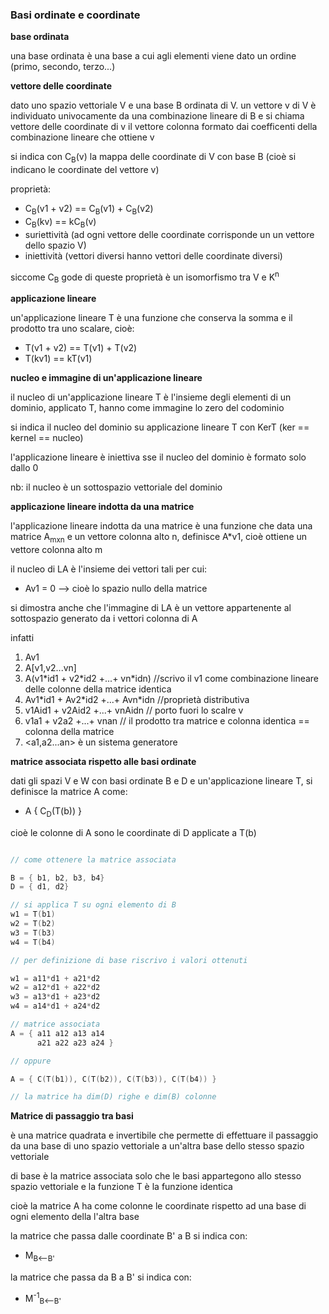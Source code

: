 ### Basi ordinate e coordinate

**base ordinata**

una base ordinata è una base a cui agli elementi viene dato un ordine (primo, secondo, terzo...)

**vettore delle coordinate**

dato uno spazio vettoriale V e una base B ordinata di V. un vettore v di V è individuato univocamente da una combinazione lineare di B e si chiama vettore delle coordinate di v il vettore colonna formato dai coefficenti della combinazione lineare che ottiene v

si indica con C<sub>B</sub>(v) la mappa delle coordinate di V con base B (cioè si indicano le coordinate del vettore v)

proprietà:
* C<sub>B</sub>(v1 + v2) == C<sub>B</sub>(v1) + C<sub>B</sub>(v2)
* C<sub>B</sub>(kv) == kC<sub>B</sub>(v)
* suriettività (ad ogni vettore delle coordinate corrisponde un un vettore dello spazio V)
* iniettività (vettori diversi hanno vettori delle coordinate diversi)

siccome C<sub>B</sub> gode di queste proprietà è un isomorfismo tra V e K<sup>n</sup>


**applicazione lineare**

un'applicazione lineare T è una funzione che conserva la somma e il prodotto tra uno scalare, cioè:
* T(v1 + v2) == T(v1) + T(v2)
* T(kv1) == kT(v1)


**nucleo e immagine di un'applicazione lineare**

il nucleo di un'applicazione lineare T è l'insieme degli elementi di un dominio, applicato T, hanno come immagine lo zero del codominio

si indica il nucleo del dominio su applicazione lineare T con KerT (ker == kernel == nucleo)

l'applicazione lineare è iniettiva sse il nucleo del dominio è formato solo dallo 0

nb: il nucleo è un sottospazio vettoriale del dominio

**applicazione lineare indotta da una matrice**

l'applicazione lineare indotta da una matrice è una funzione che data una matrice A<sub>mxn</sub> e un vettore colonna alto n, definisce A\*v1, cioè ottiene un vettore colonna alto m

il nucleo di LA è l'insieme dei vettori tali per cui:
* Av1 = 0 --> cioè lo spazio nullo della matrice

si dimostra anche che l'immagine di LA è un vettore appartenente al sottospazio generato da i vettori colonna di A

infatti
1. Av1
2. A\[v1,v2...vn\]
3. A(v1\*id1 + v2\*id2 +...+ vn\*idn) //scrivo il v1 come combinazione lineare delle colonne della matrice identica
4. Av1\*id1 + Av2\*id2 +...+ Avn\*idn //proprietà distributiva
5. v1Aid1 + v2Aid2 +...+ vnAidn // porto fuori lo scalre v
6. v1a1 + v2a2 +...+ vnan // il prodotto tra matrice e colonna identica == colonna della matrice
7. <a1,a2...an> è un sistema generatore 


**matrice associata rispetto alle basi ordinate**

dati gli spazi V e W con basi ordinate B e D e un'applicazione lineare T, si definisce la matrice A come:
* A { C<sub>D</sub>(T(b)) }

cioè le colonne di A sono le coordinate di D applicate a T(b)


```c++

// come ottenere la matrice associata

B = { b1, b2, b3, b4}
D = { d1, d2}

// si applica T su ogni elemento di B
w1 = T(b1)
w2 = T(b2)
w3 = T(b3)
w4 = T(b4)

// per definizione di base riscrivo i valori ottenuti

w1 = a11*d1 + a21*d2
w2 = a12*d1 + a22*d2
w3 = a13*d1 + a23*d2
w4 = a14*d1 + a24*d2

// matrice associata
A = { a11 a12 a13 a14
      a21 a22 a23 a24 }

// oppure

A = { C(T(b1)), C(T(b2)), C(T(b3)), C(T(b4)) }

// la matrice ha dim(D) righe e dim(B) colonne
```

**Matrice di passaggio tra basi**

è una matrice quadrata e invertibile che permette di effettuare il passaggio da una base di uno spazio vettoriale a un'altra base dello stesso spazio vettoriale

di base è la matrice associata solo che le basi appartegono allo stesso spazio vettoriale e la funzione T è la funzione identica

cioè la matrice A ha come colonne le coordinate rispetto ad una base di ogni elemento della l'altra base

la matrice che passa dalle coordinate B' a B si indica con:
*  M<sub>B<--B'</sub>

la matrice che passa da B a B' si indica con:
*  M<sup>-1</sup><sub>B<--B'</sub>
